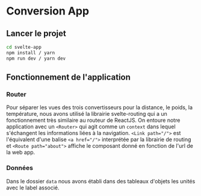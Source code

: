 # Conversion App

## Lancer le projet

```bash
cd svelte-app
npm install / yarn
npm run dev / yarn dev
```

## Fonctionnement de l'application

### Router

Pour séparer les vues des trois convertisseurs pour la distance, le poids, la température, nous avons utilisé la librairie svelte-routing qui a un fonctionnement très similaire au routeur de ReactJS.
On entoure notre application avec un `<Router>` qui agit comme un `context` dans lequel s'échangent les informations liées à la navigation. `<Link path="/">` est l'équivalent d'une balise `<a href="/">` interprétée par la librairie de routing et `<Route path="about">` affiche le composant donné en fonction de l'url de la web app.

### Données

Dans le dossier `data` nous avons établi dans des tableaux d'objets les unités avec le label associé.
